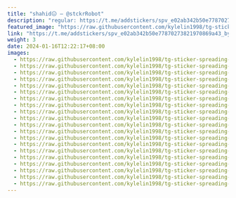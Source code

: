 ```yaml
---
title: "shahid😑 — @stckrRobot"
description: "regular: https://t.me/addstickers/spv_e02ab342b50e77870273821970869a43_by_stckrRobot"
featured_image: "https://raw.githubusercontent.com/kylelin1998/tg-sticker-spreading-worldwide-images/main/img/bd4cd3f2-26de-4cdd-a760-34244551af8f.jpg"
link: "https://t.me/addstickers/spv_e02ab342b50e77870273821970869a43_by_stckrRobot"
weight: 3
date: 2024-01-16T12:22:17+08:00
images:
  - https://raw.githubusercontent.com/kylelin1998/tg-sticker-spreading-worldwide-images/main/img/bd4cd3f2-26de-4cdd-a760-34244551af8f.jpg
  - https://raw.githubusercontent.com/kylelin1998/tg-sticker-spreading-worldwide-images/main/img/87ee887e-f786-49c0-a920-75698f3739a2.jpg
  - https://raw.githubusercontent.com/kylelin1998/tg-sticker-spreading-worldwide-images/main/img/6588210d-1f17-4a1f-85ae-4853a815da8f.jpg
  - https://raw.githubusercontent.com/kylelin1998/tg-sticker-spreading-worldwide-images/main/img/b032ad00-37fa-4c9f-8467-f35be3bccc37.jpg
  - https://raw.githubusercontent.com/kylelin1998/tg-sticker-spreading-worldwide-images/main/img/131eb771-6c7c-49a3-bc2d-cdc9af17f740.jpg
  - https://raw.githubusercontent.com/kylelin1998/tg-sticker-spreading-worldwide-images/main/img/cd3b8bf6-1a4f-47b9-98f7-79a83dea4a5b.jpg
  - https://raw.githubusercontent.com/kylelin1998/tg-sticker-spreading-worldwide-images/main/img/1a65de6d-09da-47d4-bbd3-7ff527a5b651.jpg
  - https://raw.githubusercontent.com/kylelin1998/tg-sticker-spreading-worldwide-images/main/img/d8fb5cf2-9f94-4c76-a036-01352277904e.jpg
  - https://raw.githubusercontent.com/kylelin1998/tg-sticker-spreading-worldwide-images/main/img/fa5da25c-324a-469e-87fe-3d6b36f2c02f.jpg
  - https://raw.githubusercontent.com/kylelin1998/tg-sticker-spreading-worldwide-images/main/img/113ca69a-f093-4c06-8106-ed0f7e18980b.jpg
  - https://raw.githubusercontent.com/kylelin1998/tg-sticker-spreading-worldwide-images/main/img/37f540f3-11d4-44b0-a00f-96c7352c8fca.jpg
  - https://raw.githubusercontent.com/kylelin1998/tg-sticker-spreading-worldwide-images/main/img/b0bae4f0-c882-4032-9e7e-3e594afe931f.jpg
  - https://raw.githubusercontent.com/kylelin1998/tg-sticker-spreading-worldwide-images/main/img/37703f2b-4cf9-49b7-a347-b4be30067ab8.jpg
  - https://raw.githubusercontent.com/kylelin1998/tg-sticker-spreading-worldwide-images/main/img/89fcee13-dab8-4aa3-a925-6cef0b63bb30.jpg
  - https://raw.githubusercontent.com/kylelin1998/tg-sticker-spreading-worldwide-images/main/img/5cd19b3f-e357-46df-ad77-88b9ba31cc9b.jpg
  - https://raw.githubusercontent.com/kylelin1998/tg-sticker-spreading-worldwide-images/main/img/e29153a3-450e-4302-ad8a-43391f1768d8.jpg
  - https://raw.githubusercontent.com/kylelin1998/tg-sticker-spreading-worldwide-images/main/img/cbf5127a-5837-4ccf-b175-e4e2861ba54a.jpg
  - https://raw.githubusercontent.com/kylelin1998/tg-sticker-spreading-worldwide-images/main/img/37c66249-e600-4762-a071-f8969adddca7.jpg
  - https://raw.githubusercontent.com/kylelin1998/tg-sticker-spreading-worldwide-images/main/img/c1f9be94-51de-46a9-9cf4-5e2ce5a71a76.jpg
  - https://raw.githubusercontent.com/kylelin1998/tg-sticker-spreading-worldwide-images/main/img/3d95b03b-0eaf-4a06-b40d-b4525af96093.jpg
---
```

